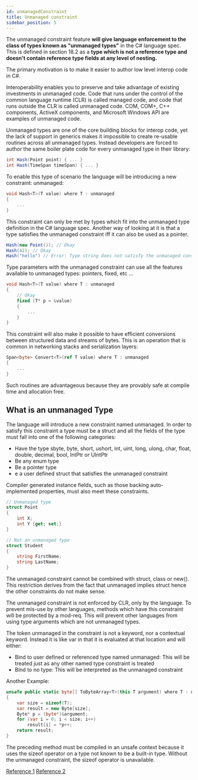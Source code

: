 ```yaml
---
id: unmanagedConstraint
title: Unmanaged constraint
sidebar_position: 5
---
```


The unmanaged constraint feature **will give language enforcement to the class of types known as "unmanaged types"** in the C# language spec. This is defined in section 18.2 as a **type which is not a reference type and doesn't contain reference type fields at any level of nesting.**

The primary motivation is to make it easier to author low level interop code in C#.

Interoperability enables you to preserve and take advantage of existing investments in unmanaged code. Code that runs under the control of the common language runtime (CLR) is called managed code, and code that runs outside the CLR is called unmanaged code. COM, COM+, C++ components, ActiveX components, and Microsoft Windows API are examples of unmanaged code.

Unmanaged types are one of the core building blocks for interop code, yet the lack of support in generics makes it impossible to create re-usable routines across all unmanaged types. Instead developers are forced to author the same boiler plate code for every unmanaged type in their library:

```cs
int Hash(Point point) { ... }
int Hash(TimeSpan timeSpan) { ... }
```

To enable this type of scenario the language will be introducing a new constraint: unmanaged:

```cs
void Hash<T>(T value) where T : unmanaged
{
    ...
}
```

This constraint can only be met by types which fit into the unmanaged type definition in the C# language spec. Another way of looking at it is that a type satisfies the unmanaged constraint iff it can also be used as a pointer.

```cs
Hash(new Point()); // Okay
Hash(42); // Okay
Hash("hello") // Error: Type string does not satisfy the unmanaged constraint
```

Type parameters with the unmanaged constraint can use all the features available to unmanaged types: pointers, fixed, etc ...

```cs
void Hash<T>(T value) where T : unmanaged
{
    // Okay
    fixed (T* p = &value)
    {
        ...
    }
}
```

This constraint will also make it possible to have efficient conversions between structured data and streams of bytes. This is an operation that is common in networking stacks and serialization layers:

```cs
Span<byte> Convert<T>(ref T value) where T : unmanaged
{
    ...
}
```

Such routines are advantageous because they are provably safe at compile time and allocation free.

## What is an unmanaged Type

The language will introduce a new constraint named unmanaged. In order to satisfy this constraint a type must be a struct and all the fields of the type must fall into one of the following categories:

- Have the type sbyte, byte, short, ushort, int, uint, long, ulong, char, float, double, decimal, bool, IntPtr or UIntPtr
- Be any enum type
- Be a pointer type
- e a user defined struct that satisfies the unmanaged constraint

Compiler generated instance fields, such as those backing auto-implemented properties, must also meet these constraints.

```cs
// Unmanaged type
struct Point
{
    int X;
    int Y {get; set;}
}

// Not an unmanaged type
struct Student
{
    string FirstName;
    string LastName;
}
```

The unmanaged constraint cannot be combined with struct, class or new(). This restriction derives from the fact that unmanaged implies struct hence the other constraints do not make sense.

The unmanaged constraint is not enforced by CLR, only by the language. To prevent mis-use by other languages, methods which have this constraint will be protected by a mod-req. This will prevent other languages from using type arguments which are not unmanaged types.

The token unmanaged in the constraint is not a keyword, nor a contextual keyword. Instead it is like var in that it is evaluated at that location and will either:

- Bind to user defined or referenced type named unmanaged: This will be treated just as any other named type constraint is treated
- Bind to no type: This will be interpreted as the unmanaged constraint

Another Example:

```cs
unsafe public static byte[] ToByteArray<T>(this T argument) where T : unmanaged
{
    var size = sizeof(T);
    var result = new Byte[size];
    Byte* p = (byte*)&argument;
    for (var i = 0; i < size; i++)
        result[i] = *p++;
    return result;
}
```

The preceding method must be compiled in an unsafe context because it uses the sizeof operator on a type not known to be a built-in type. Without the unmanaged constraint, the sizeof operator is unavailable.

[Reference 1](https://docs.microsoft.com/en-us/dotnet/csharp/language-reference/proposals/csharp-7.3/blittable)
[Reference 2](https://docs.microsoft.com/en-us/dotnet/csharp/programming-guide/generics/constraints-on-type-parameters#unmanaged-constraint)
